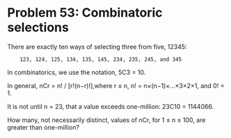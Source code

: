 # Problem 53: Combinatoric selections
There are exactly ten ways of selecting three from five, 12345:

```
	123, 124, 125, 134, 135, 145, 234, 235, 245, and 345
```

In combinatorics, we use the notation, 5C3 = 10.

In general,	nCr = n! / [r!(n−r)!],where r ≤ n, n! = n×(n−1)×...×3×2×1, and 0! = 1.

It is not until n = 23, that a value exceeds one-million: 23C10 = 1144066.

How many, not necessarily distinct, values of  nCr, for 1 ≤ n ≤ 100, are greater than one-million?

